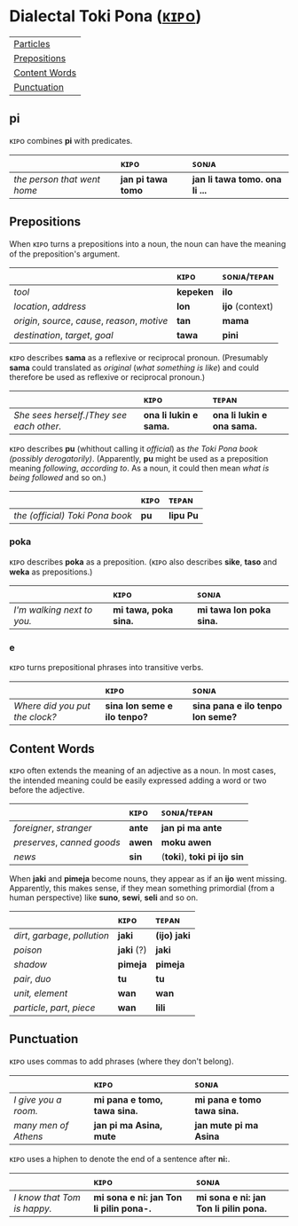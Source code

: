 # Dialectal Toki Pona ([ᴋɪᴘᴏ](https://tpnimi.blogspot.com/p/nimi-sama-k.html))

| |
|:-|
| [Particles](#particles) |
| [Prepositions](#prepositions) |
| [Content Words](#content-words) |
| [Punctuation](#punctuation) |

## pi

ᴋɪᴘᴏ combines **pi** with predicates.

| | ᴋɪᴘᴏ | ꜱᴏɴᴊᴀ |
|:-|:-|:-|
| *the person that went home* | **jan pi tawa tomo** | **jan li tawa tomo. ona li ...** |

## Prepositions

When ᴋɪᴘᴏ turns a prepositions into a noun, the noun can have the meaning of the preposition's argument.

| | ᴋɪᴘᴏ | ꜱᴏɴᴊᴀ/ᴛᴇᴘᴀɴ |
|:-|:-|:-|
| *tool* | **kepeken** | **ilo** |
| *location*, *address* | **lon** | **ijo** (context) |
| *origin*, *source*, *cause*, *reason*, *motive* | **tan** | **mama** |
| *destination*, *target*, *goal* | **tawa** | **pini** |

ᴋɪᴘᴏ describes **sama** as a reflexive or reciprocal pronoun. (Presumably **sama** could translated as *original* (*what something is like*) and could therefore be used as reflexive or reciprocal pronoun.)

| | ᴋɪᴘᴏ | ᴛᴇᴘᴀɴ |
|:-|:-|:-|
| *She sees herself.*/*They see each other.* | **ona li lukin e sama.** | **ona li lukin e ona sama.** |

ᴋɪᴘᴏ describes **pu** (whithout calling it *official*) as *the Toki Pona book (possibly derogatorily)*. (Apparently, **pu** might be used as a preposition meaning *following*, *according to*. As a noun, it could then mean *what is being followed* and so on.)

| | ᴋɪᴘᴏ | ᴛᴇᴘᴀɴ |
|:-|:-|:-|
| *the (official) Toki Pona book* | **pu** | **lipu Pu** |

### poka

ᴋɪᴘᴏ describes **poka** as a preposition. (ᴋɪᴘᴏ also describes **sike**, **taso** and **weka** as prepositions.)

| | ᴋɪᴘᴏ | ꜱᴏɴᴊᴀ |
|:-|:-|:-|
| *I'm walking next to you.* | **mi tawa, poka sina.** | **mi tawa lon poka sina.** |

### e

ᴋɪᴘᴏ turns prepositional phrases into transitive verbs. 

| | ᴋɪᴘᴏ | ꜱᴏɴᴊᴀ |
|:-|:-|:-|
| *Where did you put the clock?* | **sina lon seme e ilo tenpo?** | **sina pana e ilo tenpo lon seme?** |

## Content Words

ᴋɪᴘᴏ often extends the meaning of an adjective as a noun. In most cases, the intended meaning could be easily expressed adding a word or two before the adjective.

| | ᴋɪᴘᴏ | ꜱᴏɴᴊᴀ/ᴛᴇᴘᴀɴ |
|:-|:-|:-|
| *foreigner*, *stranger* | **ante** | **jan pi ma ante** |
| *preserves*, *canned goods* | **awen** | **moku awen** |
| *news* | **sin** | (**toki**), **toki pi ijo sin** |

When **jaki** and **pimeja** become nouns, they appear as if an **ijo** went missing. Apparently, this makes sense, if they mean something primordial (from a human perspective) like **suno**, **sewi**, **seli** and so on.

| | ᴋɪᴘᴏ | ᴛᴇᴘᴀɴ |
|:-|:-|:-|
| *dirt*, *garbage*, *pollution* | **jaki** | **(ijo) jaki** |
| *poison* | **jaki** (?) | **jaki** |
| *shadow* | **pimeja** | **pimeja** |
| *pair*, *duo* | **tu** | **tu** |
| *unit, element* | **wan** | **wan** |
| *particle*, *part*, *piece* | **wan** | **lili** |

## Punctuation

ᴋɪᴘᴏ uses commas to add phrases (where they don't belong).

| | ᴋɪᴘᴏ | ꜱᴏɴᴊᴀ |
|:-|:-|:-|
| *I give you a room.* | **mi pana e tomo, tawa sina.** | **mi pana e tomo tawa sina.** |
| *many men of Athens* | **jan pi ma Asina, mute** | **jan mute pi ma Asina** |

ᴋɪᴘᴏ uses a hiphen to denote the end of a sentence after **ni:**.

| | ᴋɪᴘᴏ | ꜱᴏɴᴊᴀ |
|:-|:-|:-|
| *I know that Tom is happy.* | **mi sona e ni: jan Ton li pilin pona-.** | **mi sona e ni: jan Ton li pilin pona.** |

